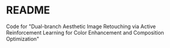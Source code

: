 # README
Code for "Dual-branch Aesthetic Image Retouching via Active Reinforcement Learning
for Color Enhancement and Composition Optimization"
